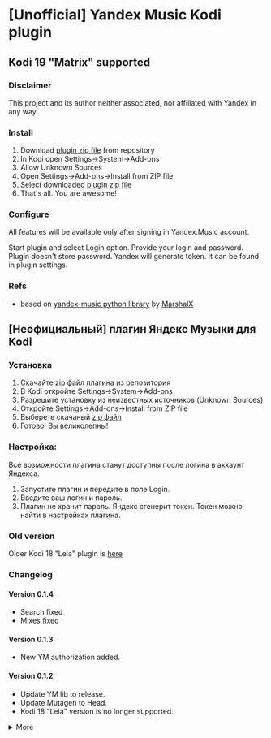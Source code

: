 # [Unofficial] Yandex Music Kodi plugin

## Kodi 19 "Matrix" supported

### Disclaimer

This project and its author neither associated, nor affiliated with Yandex in any way.

### Install

1. Download [plugin zip file][plugin_zip] from repository
2. In Kodi open Settings->System->Add-ons
3. Allow Unknown Sources
4. Open Settings->Add-ons->Install from ZIP file
5. Select downloaded [plugin zip file][plugin_zip]
6. That's all. You are awesome!

### Configure

All features will be available only after signing in Yandex.Music account.

Start plugin and select Login option. Provide your login and password. Plugin doesn't store password. Yandex will
generate token. It can be found in plugin settings.

### Refs

* based on [yandex-music python library][ym_lib] by [MarshalX](https://github.com/MarshalX)

## [Неофициальный] плагин Яндекс Музыки для Kodi
### Установка

1. Скачайте [zip файл плагина][plugin_zip] из репозитория
2. В Kodi откройте Settings->System->Add-ons
3. Разрешите установку из неизвестных источников (Unknown Sources)
4. Откройте Settings->Add-ons->Install from ZIP file
5. Выберете скачаный [zip файл][plugin_zip]
6. Готово! Вы великолепны!

### Настройка:

Все возможности плагина станут доступны после логина в аккаунт Яндекса.

1. Запустите плагин и передите в поле Login.
2. Введите ваш логин и пароль.
3. Плагин не хранит пароль. Яндекс сгенерит токен. Токен можно найти в настройках плагина.

### Old version

Older Kodi 18 "Leia" plugin is [here][plugin_18_zip]

### Changelog
#### Version 0.1.4

* Search fixed
* Mixes fixed

#### Version 0.1.3

* New YM authorization added.

#### Version 0.1.2

* Update YM lib to release.
* Update Mutagen to Head.
* Kodi 18 "Leia" version is no longer supported.

<details>
  <summary>More</summary>

#### Version 0.1.1

* Library version updated

#### Version 0.1.0

* Python 3 for Kodi 19 supported
* Track item info updated
* Clear logs

#### Version 0.0.39

* Search api changes fixed

#### Version 0.0.38

* New yandex music account crash fixed

#### Version 0.0.37

* Mixes added

#### Version 0.0.36

* User playlist and user likes moved to own folder
* Chart added
* Russian description added to README.md

#### Version 0.0.35

* Radio and stream code refactoring and cleanup

#### Version 0.0.34

* Stream by track fixes

#### Version 0.0.30

* Radio fixed

#### Version 0.0.29

* Stream from a track, album, artist

#### Version 0.0.28

* Smart playlists update fixed

#### Version 0.0.27

* Get cover image crash fixed

#### Version 0.0.26

* codec option added
* high-res audio option added
* auto download option added

</details>

[plugin_zip]: https://github.com/Angel777d/kodi.plugin.yandex-music/raw/master/bin/kodi.plugin.yandex-music-0.1.4.zip

[plugin_18_zip]: https://github.com/Angel777d/kodi.plugin.yandex-music/raw/master/bin/kodi.plugin.yandex-music-0.0.39.zip

[ym_lib]: https://github.com/MarshalX/yandex-music-api
